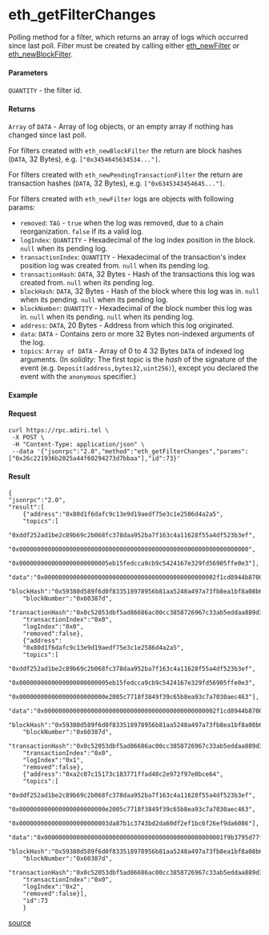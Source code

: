 # eth\_getFilterChanges

Polling method for a filter, which returns an array of logs which occurred since last poll. Filter must be created by calling either [eth\_newFilter](eth\_newfilter.md) or [eth\_newBlockFilter](eth\_newblockfilter.md).

#### Parameters

`QUANTITY` - the filter id.

#### Returns

`Array` of `DATA`  - Array of log objects, or an empty array if nothing has changed since last poll.

For filters created with `eth_newBlockFilter` the return are block hashes (`DATA`, 32 Bytes), e.g. `["0x3454645634534..."]`.

For filters created with `eth_newPendingTransactionFilter` the return are transaction hashes (`DATA`, 32 Bytes), e.g. `["0x6345343454645..."]`.

For filters created with `eth_newFilter` logs are objects with following params:

* `removed`: `TAG` - `true` when the log was removed, due to a chain reorganization. `false` if its a valid log.
* `logIndex`: `QUANTITY` - Hexadecimal of the log index position in the block. `null` when its pending log.
* `transactionIndex`: `QUANTITY` - Hexadecimal of the transaction's index position log was created from. `null` when its pending log.
* `transactionHash`: `DATA`, 32 Bytes - Hash of the transactions this log was created from. `null` when its pending log.
* `blockHash`: `DATA`, 32 Bytes - Hash of the block where this log was in. `null` when its pending. `null` when its pending log.
* `blockNumber`: `QUANTITY` - Hexadecimal of the block number this log was in. `null` when its pending. `null` when its pending log.
* `address`: `DATA`, 20 Bytes - Address from which this log originated.
* `data`: `DATA` - Contains zero or more 32 Bytes non-indexed arguments of the log.
* `topics`: `Array of DATA` - Array of 0 to 4 32 Bytes `DATA` of indexed log arguments. (In _solidity_: The first topic is the _hash_ of the signature of the event (e.g. `Deposit(address,bytes32,uint256)`), except you declared the event with the `anonymous` specifier.)

#### Example

#### Request

```
curl https://rpc.adiri.tel \
 -X POST \
 -H "Content-Type: application/json" \
 --data '{"jsonrpc":"2.0","method":"eth_getFilterChanges","params":["0x26c221936b2025a44f60294273d7bbaa"],"id":73}'
```

#### Result

```
{
"jsonrpc":"2.0",
"result":[
    {"address":"0x80d1f6dafc9c13e9d19aedf75e3c1e2586d4a2a5",
    "topics":[
        "0xddf252ad1be2c89b69c2b068fc378daa952ba7f163c4a11628f55a4df523b3ef",
        "0x0000000000000000000000000000000000000000000000000000000000000000",
        "0x0000000000000000000000005eb15fedcca9cb9c5424167e329fd56905ffe0e3"],
    "data":"0x000000000000000000000000000000000000000000000002f1cd8944b8700000",
    "blockHash":"0x59380d589f6d0f833518978956b81aa5248a497a73fb8ea1bf8a08b6abc6656b",
    "blockNumber":"0x60387d",
    "transactionHash":"0x0c52053dbf5ad86686ac00cc3858726967c33ab5eddaa889d306663f8610d659",
    "transactionIndex":"0x0",
    "logIndex":"0x0",
    "removed":false},
    {"address":
    "0x80d1f6dafc9c13e9d19aedf75e3c1e2586d4a2a5",
    "topics":[
        "0xddf252ad1be2c89b69c2b068fc378daa952ba7f163c4a11628f55a4df523b3ef",
        "0x0000000000000000000000005eb15fedcca9cb9c5424167e329fd56905ffe0e3",
        "0x000000000000000000000000e2005c7718f3849f39c65b8ea93c7a7030aec463"],
    "data":"0x000000000000000000000000000000000000000000000002f1cd8944b8700000",
    "blockHash":"0x59380d589f6d0f833518978956b81aa5248a497a73fb8ea1bf8a08b6abc6656b",
    "blockNumber":"0x60387d",
    "transactionHash":"0x0c52053dbf5ad86686ac00cc3858726967c33ab5eddaa889d306663f8610d659",
    "transactionIndex":"0x0",
    "logIndex":"0x1",
    "removed":false},
    {"address":"0xa2c07c15173c183771ffad40c2e972f97e0bce64",
    "topics":[
        "0xddf252ad1be2c89b69c2b068fc378daa952ba7f163c4a11628f55a4df523b3ef",
        "0x000000000000000000000000e2005c7718f3849f39c65b8ea93c7a7030aec463",
        "0x0000000000000000000000003da87b1c3743bd2da60df2ef1bc6f26ef9da6086"],
    "data":"0x00000000000000000000000000000000000000000000000001f9b3795d77f3a5",
    "blockHash":"0x59380d589f6d0f833518978956b81aa5248a497a73fb8ea1bf8a08b6abc6656b",
    "blockNumber":"0x60387d",
    "transactionHash":"0x0c52053dbf5ad86686ac00cc3858726967c33ab5eddaa889d306663f8610d659",
    "transactionIndex":"0x0",
    "logIndex":"0x2",
    "removed":false}],
    "id":73
    }
```

[source](https://ethereum.org/en/developers/docs/apis/json-rpc/#eth\_getfilterchanges)
